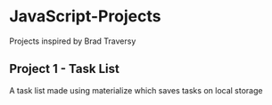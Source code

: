 # JavaScript-Projects
Projects inspired by Brad Traversy

## Project 1 - Task List
A task list made using materialize which saves tasks on local storage

